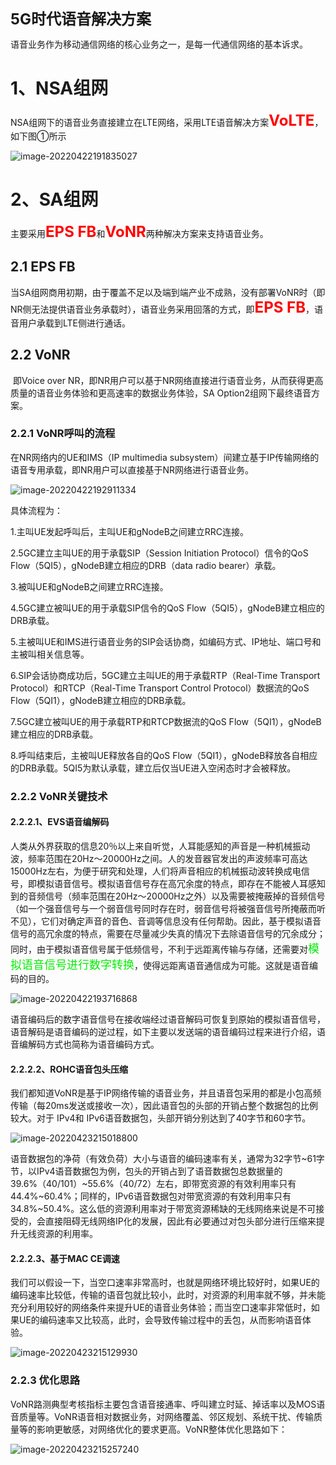 <font size = 5 >**5G时代语音解决方案**</font>

语音业务作为移动通信网络的核心业务之一，是每一代通信网络的基本诉求。

# 1、NSA组网

NSA组网下的语音业务直接建立在LTE网络，采用LTE语音解决方案<font color= red size=5>**VoLTE**</font>，如下图①所示

![image-20220422191835027](imge/5G时代语音解决方案.assets/image-20220422191835027.png)





# 2、SA组网

主要采用<font color= red size=5>**EPS FB**</font>和<font color= red size=5>**VoNR**</font>两种解决方案来支持语音业务。

## 2.1 EPS FB

​		当SA组网商用初期，由于覆盖不足以及端到端产业不成熟，没有部署VoNR时（即NR侧无法提供语音业务承载时），语音业务采用回落的方式，即<font color= red size=5>**EPS FB**</font>，语音用户承载到LTE侧进行通话。



## 2.2 VoNR

​		即Voice over NR，即NR用户可以基于NR网络直接进行语音业务，从而获得更高质量的语音业务体验和更高速率的数据业务体验，SA Option2组网下最终语音方案。

### 2.2.1 VoNR呼叫的流程

在NR网络内的UE和IMS（IP multimedia subsystem）间建立基于IP传输网络的语音专用承载，即NR用户可以直接基于NR网络进行语音业务。

![image-20220422192911334](imge/5G时代语音解决方案.assets/image-20220422192911334.png)

具体流程为：

1.主叫UE发起呼叫后，主叫UE和gNodeB之间建立RRC连接。

2.5GC建立主叫UE的用于承载SIP（Session Initiation Protocol）信令的QoS Flow（5QI5），gNodeB建立相应的DRB（data radio bearer）承载。

3.被叫UE和gNodeB之间建立RRC连接。

4.5GC建立被叫UE的用于承载SIP信令的QoS Flow（5QI5），gNodeB建立相应的DRB承载。

5.主被叫UE和IMS进行语音业务的SIP会话协商，如编码方式、IP地址、端口号和主被叫相关信息等。

6.SIP会话协商成功后，5GC建立主叫UE的用于承载RTP（Real-Time Transport Protocol）和RTCP（Real-Time Transport Control Protocol）数据流的QoS Flow（5QI1），gNodeB建立相应的DRB承载。

7.5GC建立被叫UE的用于承载RTP和RTCP数据流的QoS Flow（5QI1），gNodeB建立相应的DRB承载。

8.呼叫结束后，主被叫UE释放各自的QoS Flow（5QI1），gNodeB释放各自相应的DRB承载。5QI5为默认承载，建立后仅当UE进入空闲态时才会被释放。

### 2.2.2 **VoNR关键技术**

#### 2.2.2.1、EVS语音编解码

人类从外界获取的信息20％以上来自听觉，人耳能感知的声音是一种机械振动波，频率范围在20Hz～20000Hz之间。人的发音器官发出的声波频率可高达15000Hz左右，为便于研究和处理，人们将声音相应的机械振动波转换成电信号，即模拟语音信号。模拟语音信号存在高冗余度的特点，即存在不能被人耳感知到的音频信号（频率范围在20Hz～20000Hz之外）以及需要被掩蔽掉的音频信号（如一个强音信号与一个弱音信号同时存在时，弱音信号将被强音信号所掩蔽而听不见），它们对确定声音的音色、音调等信息没有任何帮助。因此，基于模拟语音信号的高冗余度的特点，需要在尽量减少失真的情况下去除语音信号的冗余成分；同时，由于模拟语音信号属于低频信号，不利于远距离传输与存储，还需要对<font color=gree size=4>模拟语音信号进行数字转换</font>，使得远距离语音通信成为可能。这就是语音编码的目的。

![image-20220422193716868](imge/5G时代语音解决方案.assets/image-20220422193716868.png)

语音编码后的数字语音信号在接收端经过语音解码可恢复到原始的模拟语音信号，语音解码是语音编码的逆过程，如下主要以发送端的语音编码过程来进行介绍，语音编解码方式也简称为语音编码方式。

#### 2.2.2.2、ROHC语音包头压缩

我们都知道VoNR是基于IP网络传输的语音业务，并且语音包采用的都是小包高频传输（每20ms发送或接收一次），因此语音包的头部的开销占整个数据包的比例较大。对于 IPv4和 IPv6语音数据包，头部开销分别达到了40字节和60字节。

![image-20220423215018800](imge/5G时代语音解决方案.assets/image-20220423215018800.png)

语音数据包的净荷（有效负荷）大小与语音的编码速率有关，通常为32字节~61字节，以IPv4语音数据包为例，包头的开销占到了语音数据包总数据量的39.6%（40/101）~55.6%（40/72）左右，即带宽资源的有效利用率只有44.4%~60.4%；同样的，IPv6语音数据包对带宽资源的有效利用率只有34.8%~50.4%。这么低的资源利用率对于带宽资源稀缺的无线网络来说是不可接受的，会直接阻碍无线网络IP化的发展，因此有必要通过对包头部分进行压缩来提升无线资源的利用率。

#### 2.2.2.3、基于MAC CE调速

我们可以假设一下，当空口速率非常高时，也就是网络环境比较好时，如果UE的编码速率比较低，传输的语音包就比较小，此时，对资源的利用率就不够，并未能充分利用较好的网络条件来提升UE的语音业务体验；而当空口速率非常低时，如果UE的编码速率又比较高，此时，会导致传输过程中的丢包，从而影响语音体验。

![image-20220423215129930](imge/5G时代语音解决方案.assets/image-20220423215129930.png)

### 2.2.3 优化思路

VoNR路测典型考核指标主要包含语音接通率、呼叫建立时延、掉话率以及MOS语音质量等。VoNR语音相对数据业务，对网络覆盖、邻区规划、系统干扰、传输质量等的影响更敏感，对网络优化的要求更高。VoNR整体优化思路如下：

![image-20220423215257240](imge/5G时代语音解决方案.assets/image-20220423215257240.png)